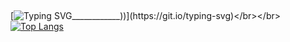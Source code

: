 ## 

[![Typing SVG](https://readme-typing-svg.herokuapp.com?color=%2336BCF7&lines=()___)____________))](https://git.io/typing-svg)</br></br>
[![Top Langs](https://github-readme-stats.vercel.app/api/top-langs/?username=marmadukkk&layout=compact)](https://github.com/marmadukkk/github-readme-stats)
